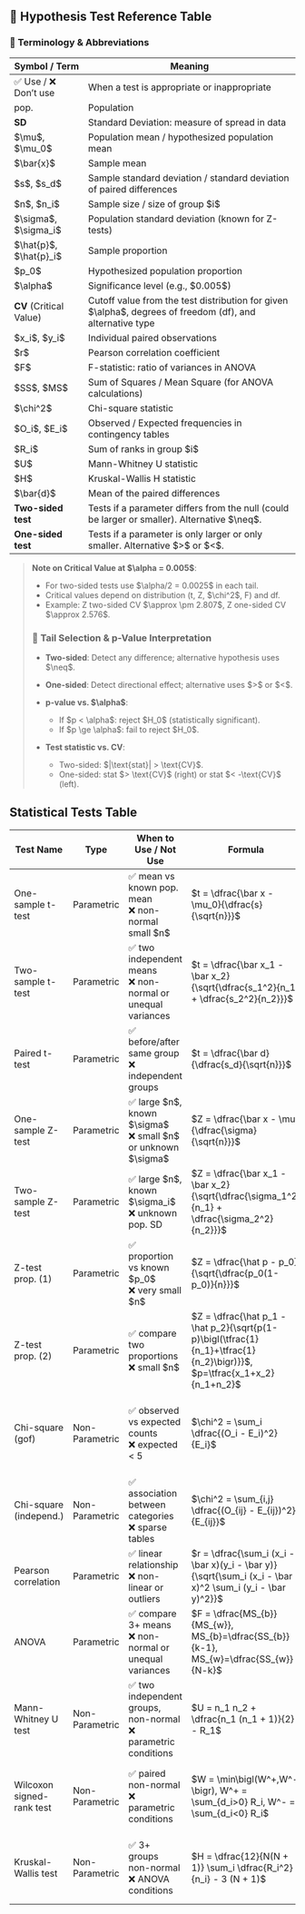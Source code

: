 ## 🧪 Hypothesis Test Reference Table

### 📘 Terminology & Abbreviations

| Symbol / Term               | Meaning                                                                                                     |
| --------------------------- | ----------------------------------------------------------------------------------------------------------- |
| ✅ Use / ❌ Don’t use         | When a test is appropriate or inappropriate                                                                 |
| pop.                        | Population                                                                                                  |
| **SD**                      | Standard Deviation: measure of spread in data                                                               |
| \$\mu\$, \$\mu\_0\$         | Population mean / hypothesized population mean                                                              |
| \$\bar{x}\$                 | Sample mean                                                                                                 |
| \$s\$, \$s\_d\$             | Sample standard deviation / standard deviation of paired differences                                        |
| \$n\$, \$n\_i\$             | Sample size / size of group \$i\$                                                                           |
| \$\sigma\$, \$\sigma\_i\$   | Population standard deviation (known for Z-tests)                                                           |
| \$\hat{p}\$, \$\hat{p}\_i\$ | Sample proportion                                                                                           |
| \$p\_0\$                    | Hypothesized population proportion                                                                          |
| \$\alpha\$                  | Significance level (e.g., \$0.005\$)                                                                        |
| **CV** (Critical Value)     | Cutoff value from the test distribution for given \$\alpha\$, degrees of freedom (df), and alternative type |
| \$x\_i\$, \$y\_i\$          | Individual paired observations                                                                              |
| \$r\$                       | Pearson correlation coefficient                                                                             |
| \$F\$                       | F-statistic: ratio of variances in ANOVA                                                                    |
| \$SS\$, \$MS\$              | Sum of Squares / Mean Square (for ANOVA calculations)                                                       |
| \$\chi^2\$                  | Chi-square statistic                                                                                        |
| \$O\_i\$, \$E\_i\$          | Observed / Expected frequencies in contingency tables                                                       |
| \$R\_i\$                    | Sum of ranks in group \$i\$                                                                                 |
| \$U\$                       | Mann-Whitney U statistic                                                                                    |
| \$H\$                       | Kruskal-Wallis H statistic                                                                                  |
| \$\bar{d}\$                 | Mean of the paired differences                                                                              |
| **Two-sided test**          | Tests if a parameter differs from the null (could be larger or smaller). Alternative \$\neq\$.              |
| **One-sided test**          | Tests if a parameter is only larger or only smaller. Alternative \$>\$ or \$<\$.                            |

> **Note on Critical Value at \$\alpha = 0.005\$**:
>
> * For two-sided tests use \$\alpha/2 = 0.0025\$ in each tail.
> * Critical values depend on distribution (t, Z, \$\chi^2\$, F) and df.
> * Example: Z two-sided CV \$\approx \pm 2.807\$, Z one-sided CV \$\approx 2.576\$.
>
> ### 🧐 Tail Selection & p-Value Interpretation
>
> * **Two-sided**: Detect any difference; alternative hypothesis uses \$\neq\$.
> * **One-sided**: Detect directional effect; alternative uses \$>\$ or \$<\$.
> * **p-value vs. \$\alpha\$**:
>
>   * If \$p < \alpha\$: reject \$H\_0\$ (statistically significant).
>   * If \$p \ge \alpha\$: fail to reject \$H\_0\$.
> * **Test statistic vs. CV**:
>
>   * Two-sided: \$|\text{stat}| > \text{CV}\$.
>   * One-sided: stat \$> \text{CV}\$ (right) or stat \$< -\text{CV}\$ (left).

## Statistical Tests Table

| Test Name                 | Type           | When to Use / Not Use                                                  | Formula                                                                                                                             | Variables                      | Example                                       | Data Type            | Required Data              | Hypotheses                                                            | Tail Options      |
| ------------------------- | -------------- | ---------------------------------------------------------------------- | ----------------------------------------------------------------------------------------------------------------------------------- | ------------------------------ | --------------------------------------------- | -------------------- | -------------------------- | --------------------------------------------------------------------- | ----------------- |
| One-sample t-test         | Parametric     | ✅ mean vs known pop. mean<br>❌ non-normal small \$n\$                  | \$t = \dfrac{\bar x - \mu\_0}{\dfrac{s}{\sqrt{n}}}\$                                                                                | \$\bar x, \mu\_0, s, n\$       | 30 students: mean=75, s=10 vs 70              | Continuous           | sample values, \$\mu\_0\$  | \$H\_0: \bar x = \mu\_0\$<br>\$H\_a: \bar x \neq \mu\_0\$             | Two- or one-sided |
| Two-sample t-test         | Parametric     | ✅ two independent means<br>❌ non-normal or unequal variances           | \$t = \dfrac{\bar x\_1 - \bar x\_2}{\sqrt{\dfrac{s\_1^2}{n\_1} + \dfrac{s\_2^2}{n\_2}}}\$                                           | \$\bar x\_i, s\_i, n\_i\$      | BP: A (n=25, mean=120) vs B (n=30, mean=125)  | Continuous           | two sample sets            | \$H\_0: \bar x\_1 = \bar x\_2\$<br>\$H\_a: \bar x\_1 \neq \bar x\_2\$ | Two- or one-sided |
| Paired t-test             | Parametric     | ✅ before/after same group<br>❌ independent groups                      | \$t = \dfrac{\bar d}{\dfrac{s\_d}{\sqrt{n}}}\$                                                                                      | \$\bar d, s\_d, n\$            | 20 patients: mean change=−5 kg, SD=2          | Continuous, paired   | paired differences         | \$H\_0: \bar d = 0\$<br>\$H\_a: \bar d \neq 0\$                       | Two- or one-sided |
| One-sample Z-test         | Parametric     | ✅ large \$n\$, known \$\sigma\$<br>❌ small \$n\$ or unknown \$\sigma\$ | \$Z = \dfrac{\bar x - \mu}{\dfrac{\sigma}{\sqrt{n}}}\$                                                                              | \$\bar x, \mu, \sigma, n\$     | Widget weight (n=100, mean=50.2, σ=0.5) vs 50 | Continuous           | sample values, \$\sigma\$  | \$H\_0: \bar x = \mu\$<br>\$H\_a: \bar x \neq \mu\$                   | Two- or one-sided |
| Two-sample Z-test         | Parametric     | ✅ large \$n\$, known \$\sigma\_i\$<br>❌ unknown pop. SD                | \$Z = \dfrac{\bar x\_1 - \bar x\_2}{\sqrt{\dfrac{\sigma\_1^2}{n\_1} + \dfrac{\sigma\_2^2}{n\_2}}}\$                                 | \$\bar x\_i, \sigma\_i, n\_i\$ | Yield: A (150,200,σ=15) vs B (180,190,σ=20)   | Continuous           | two samples, \$\sigma\_i\$ | \$H\_0: \bar x\_1 = \bar x\_2\$<br>\$H\_a: \bar x\_1 \neq \bar x\_2\$ | Two- or one-sided |
| Z-test prop. (1)          | Parametric     | ✅ proportion vs known \$p\_0\$<br>❌ very small \$n\$                   | \$Z = \dfrac{\hat p - p\_0}{\sqrt{\dfrac{p\_0(1-p\_0)}{n}}}\$                                                                       | \$\hat p, p\_0, n\$            | 65/100 click vs 60%                           | Proportion / binary  | count, \$n\$               | \$H\_0: p = p\_0\$<br>\$H\_a: p \neq p\_0\$                           | Two- or one-sided |
| Z-test prop. (2)          | Parametric     | ✅ compare two proportions<br>❌ small \$n\$                             | \$Z = \dfrac{\hat p\_1 - \hat p\_2}{\sqrt{p(1-p)\bigl(\tfrac{1}{n\_1}+\tfrac{1}{n\_2}\bigr)}}\$, \$p=\tfrac{x\_1+x\_2}{n\_1+n\_2}\$ | \$\hat p\_i, x\_i, n\_i, p\$   | A:40/200=20% vs B:30/180≈16.7%                | Proportion / binary  | counts, \$n\_i\$           | \$H\_0: p\_1 = p\_2\$<br>\$H\_a: p\_1 \neq p\_2\$                     | Two- or one-sided |
| Chi-square (gof)          | Non-Parametric | ✅ observed vs expected counts<br>❌ expected < 5                        | \$\chi^2 = \sum\_i \dfrac{(O\_i - E\_i)^2}{E\_i}\$                                                                                  | \$O\_i, E\_i\$                 | Die rolls vs expected                         | Categorical          | obs & exp counts           | \$H\_0:\$ observed = expected<br>\$H\_a:\$ observed \neq expected     | Two-sided only    |
| Chi-square (independ.)    | Non-Parametric | ✅ association between categories<br>❌ sparse tables                    | \$\chi^2 = \sum\_{i,j} \dfrac{(O\_{ij} - E\_{ij})^2}{E\_{ij}}\$                                                                     | \$O\_{ij}, E\_{ij}\$           | Gender vs Yes/No                              | Categorical          | contingency table          | \$H\_0:\$ independent<br>\$H\_a:\$ associated                         | Two-sided only    |
| Pearson correlation       | Parametric     | ✅ linear relationship<br>❌ non-linear or outliers                      | \$r = \dfrac{\sum\_i (x\_i - \bar x)(y\_i - \bar y)}{\sqrt{\sum\_i (x\_i - \bar x)^2 \sum\_i (y\_i - \bar y)^2}}\$                  | \$x\_i,y\_i,\bar x,\bar y\$    | Height vs weight in 50 people                 | Paired continuous    | paired x,y                 | \$H\_0: r = 0\$<br>\$H\_a: r \neq 0\$                                 | Two- or one-sided |
| ANOVA                     | Parametric     | ✅ compare 3+ means<br>❌ non-normal or unequal variances                | \$F = \dfrac{MS\_{b}}{MS\_{w}}, MS\_{b}=\dfrac{SS\_{b}}{k-1}, MS\_{w}=\dfrac{SS\_{w}}{N-k}\$                                        | \$SS\_b,SS\_w,k,N\$            | Classes A/B/C scores                          | Continuous, grouped  | values + group labels      | \$H\_0:\$ all means equal<br>\$H\_a:\$ ≥1 mean differs                | Two-sided only    |
| Mann-Whitney U test       | Non-Parametric | ✅ two independent groups, non-normal<br>❌ parametric conditions        | \$U = n\_1 n\_2 + \dfrac{n\_1 (n\_1 + 1)}{2} - R\_1\$                                                                               | \$n\_i, R\_1\$                 | Stress: Day vs Night                          | Ordinal / continuous | samples, ranks/raw         | \$H\_0:\$ distributions equal<br>\$H\_a:\$ distributions differ       | Two- or one-sided |
| Wilcoxon signed-rank test | Non-Parametric | ✅ paired non-normal<br>❌ parametric conditions                         | \$W = \min\bigl(W^+,W^-\bigr), W^+ = \sum\_{d\_i>0} R\_i, W^- = \sum\_{d\_i<0} R\_i\$                                               | \$d\_i, R\_i, W^+, W^-\$       | Mood 1–10 before/after therapy                | Paired ordinal       | paired before/after values | \$H\_0:\$ median diff = 0<br>\$H\_a:\$ median diff \neq 0             | Two- or one-sided |
| Kruskal-Wallis test       | Non-Parametric | ✅ 3+ groups non-normal<br>❌ ANOVA conditions                           | \$H = \dfrac{12}{N(N + 1)} \sum\_i \dfrac{R\_i^2}{n\_i} - 3 (N + 1)\$                                                               | \$R\_i, n\_i, N\$              | Satisfaction: North/South/East                | Ordinal, grouped     | values + group labels      | \$H\_0:\$ distributions equal<br>\$H\_a:\$ ≥1 distribution differs    | Two-sided only    |
